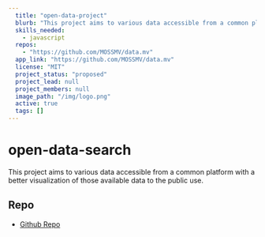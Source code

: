 ```yaml
---
  title: "open-data-project"
  blurb: "This project aims to various data accessible from a common platform with a better visualization of those available data to the public use."
  skills_needed:
    - javascript
  repos: 
    - "https://github.com/MOSSMV/data.mv"
  app_link: "https://github.com/MOSSMV/data.mv"
  license: "MIT"
  project_status: "proposed"
  project_lead: null
  project_members: null
  image_path: "/img/logo.png"
  active: true
  tags: []
---
```

# open-data-search
This project aims to various data accessible from a common platform with a better visualization of those available data to the public use.


## Repo
* [Github Repo](https://github.com/MOSSMV/data.mv)
